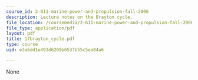 ```yaml
---
course_id: 2-611-marine-power-and-propulsion-fall-2006
description: Lecture notes on the Brayton cycle.
file_location: /coursemedia/2-611-marine-power-and-propulsion-fall-2006/e3a6dd1e493d6209b6537b55c5ea84a6_17brayton_cycle.pdf
file_type: application/pdf
layout: pdf
title: 17brayton_cycle.pdf
type: course
uid: e3a6dd1e493d6209b6537b55c5ea84a6

---
```

None